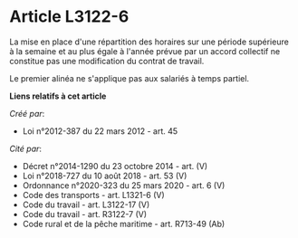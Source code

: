 # Article L3122-6

La mise en place d'une répartition des horaires sur une période supérieure à la semaine et au plus égale à l'année prévue par
un accord collectif ne constitue pas une modification du contrat de travail.

Le premier alinéa ne s'applique pas aux salariés à temps partiel.

**Liens relatifs à cet article**

_Créé par_:

  - Loi n°2012-387 du 22 mars 2012 - art. 45

_Cité par_:

  - Décret n°2014-1290 du 23 octobre 2014 - art. (V)
  - Loi n°2018-727 du 10 août 2018 - art. 53 (V)
  - Ordonnance n°2020-323 du 25 mars 2020 - art. 6 (V)
  - Code des transports - art. L1321-6 (V)
  - Code du travail - art. L3122-17 (V)
  - Code du travail - art. R3122-7 (V)
  - Code rural et de la pêche maritime - art. R713-49 (Ab)
